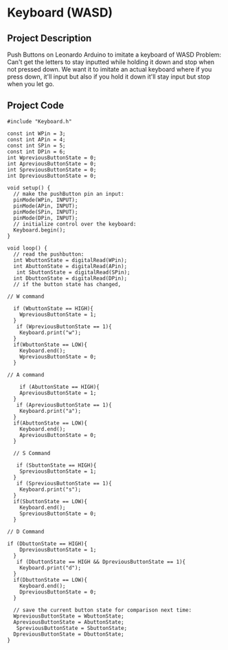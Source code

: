 # Keyboard (WASD)
## Project Description
Push Buttons on Leonardo Arduino to imitate a keyboard of WASD
Problem: Can't get the letters to stay inputted while holding it down and stop when not pressed down. We want it to imitate an actual keyboard where if you press down, it'll input but also if you hold it down it'll stay input but stop when you let go.

## Project Code
```
#include "Keyboard.h"

const int WPin = 3;         
const int APin = 4;
const int SPin = 5;         
const int DPin = 6;
int WpreviousButtonState = 0; 
int ApreviousButtonState = 0;
int SpreviousButtonState = 0; 
int DpreviousButtonState = 0;

void setup() {
  // make the pushButton pin an input:
  pinMode(WPin, INPUT);
  pinMode(APin, INPUT);
  pinMode(SPin, INPUT);
  pinMode(DPin, INPUT);
  // initialize control over the keyboard:
  Keyboard.begin();
}

void loop() {
  // read the pushbutton:
  int WbuttonState = digitalRead(WPin);
  int AbuttonState = digitalRead(APin);
   int SbuttonState = digitalRead(SPin);
  int DbuttonState = digitalRead(DPin);
  // if the button state has changed,

// W command
  
  if (WbuttonState == HIGH){
    WpreviousButtonState = 1;
  }
   if (WpreviousButtonState == 1){
    Keyboard.print("w");
  }
  if(WbuttonState == LOW){
    Keyboard.end();
    WpreviousButtonState = 0;
  }

// A command 
  
    if (AbuttonState == HIGH){
    ApreviousButtonState = 1;
  }
   if (ApreviousButtonState == 1){
    Keyboard.print("a");
  }
  if(AbuttonState == LOW){
    Keyboard.end();
    ApreviousButtonState = 0;
  }

  // S Command 

   if (SbuttonState == HIGH){
    SpreviousButtonState = 1;
  }
   if (SpreviousButtonState == 1){
    Keyboard.print("s");
  }
  if(SbuttonState == LOW){
    Keyboard.end();
    SpreviousButtonState = 0;
  }

// D Command

if (DbuttonState == HIGH){
    DpreviousButtonState = 1;
  }
   if (DbuttonState == HIGH && DpreviousButtonState == 1){
    Keyboard.print("d");
  }
  if(DbuttonState == LOW){
    Keyboard.end();
    DpreviousButtonState = 0;
  }

  // save the current button state for comparison next time:
  WpreviousButtonState = WbuttonState;
  ApreviousButtonState = AbuttonState;
   SpreviousButtonState = SbuttonState;
  DpreviousButtonState = DbuttonState;
}
```
